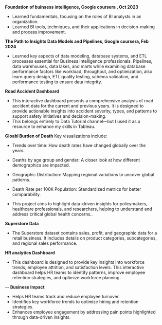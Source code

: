**Foundation of buinsess intelligence, Google coursera , Oct 2023**
 - Learned fundamentals, focusing on the roles of BI analysts in an organization. 
 - Learned BI tools, techniques, and their applications in decision-making and process improvement.

**The Path to Insights Data Models and Pipelines, Google coursera, Feb 2024**
 - Learned key aspects of data modeling, database systems, and ETL processes essential for Business intelligence professionals. Pipelines, data warehouses, data lakes, and marts while examining database performance factors like workload, throughput, and optimization, also learn query design, ETL quality testing, schema validation, and performance testing to ensure data integrity. 

**Road Accident Dashboard**
 - This interactive dashboard presents a comprehensive analysis of road accident data for the current and previous years. It is designed to provide actionable insights into accident severity, types, and patterns to support safety initiatives and decision-making.
 - This belongs entirely to Data Tutorial channel—but I used it as a resource to enhance my skills in Tableau.

**Gloabl Burden of Death**
Key visualizations include:
 - Trends over time: How death rates have changed globally over the years.
 - Deaths by age group and gender: A closer look at how different demographics are impacted.
- Geographic Distribution: Mapping regional variations to uncover global patterns.
- Death Rate per 100K Population: Standardized metrics for better comparability.

 - This project aims to highlight data-driven insights for policymakers, healthcare professionals, and researchers, helping to understand and address critical global health concerns..

**Superstore Data**
 - The Superstore dataset contains sales, profit, and geographic data for a retail business. It includes details on product categories, subcategories, and regional sales performance.

**HR analytics Dashboard**
 - This dashboard is designed to provide key insights into workforce trends, employee attrition, and satisfaction levels. This interactive dashboard helps HR teams to identify patterns, improve employee retention strategies, and optimize workforce planning.

-- **Business Impact**
 - Helps HR teams track and reduce employee turnover.
 - Identifies key workforce trends to optimize hiring and retention strategies.
 - Enhances employee engagement by addressing pain points highlighted through data-driven insights.
